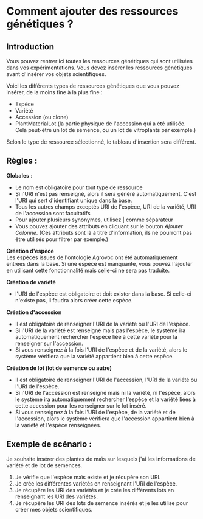 # Comment ajouter des ressources génétiques ?  

## Introduction
Vous pouvez rentrer ici toutes les ressources génétiques qui sont utilisées dans vos expérimentations.
Vous devez insérer les ressources génétiques avant d'insérer vos objets scientifiques.

Voici les différents types de ressources génétiques que vous pouvez insérer, de la moins fine à la plus fine : 
- Espèce
- Variété
- Accession (ou clone)
- PlantMaterialLot (la partie physique de l'accession qui a été utilisée. Cela peut-être un lot de semence, ou un lot de vitroplants par exemple.)

Selon le type de ressource sélectionné, le tableau d'insertion sera différent.

## Règles : 
**Globales** :
- Le nom est obligatoire pour tout type de ressource
- Si l'URI n'est pas renseigné, alors il sera généré automatiquement. C'est l'URI qui sert d'identifiant unique dans la base.
- Tous les autres champs exceptés URI de l'espèce, URI de la variété, URI de l'accession sont facultatifs
- Pour ajouter plusieurs synonymes, utilisez | comme séparateur
- Vous pouvez ajouter des attributs en cliquant sur le bouton *Ajouter Colonne*. (Ces attributs sont là à titre d'information, ils ne pourront pas être utilisés pour filtrer par exemple.)

**Création d'espèce**  
Les espèces issues de l'ontologie Agrovoc ont été automatiquement entrées dans la base. Si une espèce est manquante, vous pouvez l'ajouter en utilisant cette fonctionnalité mais celle-ci ne sera pas traduite.

**Création de variété** 
- l'URI de l'espèce est obligatoire et doit exister dans la base. Si celle-ci n'existe pas, il faudra alors créer cette espèce.

**Création d'accession** 
- Il est obligatoire de renseigner l'URI de la variété ou l'URI de l'espèce.
- Si l'URI de la variété est renseigné mais pas l'espèce, le système ira automatiquement rechercher l'espèce liée à cette variété pour la renseigner sur l'accession.
- Si vous renseignez à la fois l'URI de l'espèce et de la variété, alors le système vérifiera que la variété appartient bien à cette espèce.

**Création de lot (lot de semence ou autre)** 
- Il est obligatoire de renseigner l'URI de l'accession, l'URI de la variété ou l'URI de l'espèce.
- Si l'URI de l'accession est renseigné mais ni la variété, ni l'espèce, alors le système ira automatiquement rechercher l'espèce et la variété liées à cette accession pour les renseigner sur le lot inséré.
- Si vous renseignez à la fois l'URI de l'espèce, de la variété et de l'accession, alors le système vérifiera que l'accession appartient bien à la variété et l'espèce renseignées.

## Exemple de scénario : 
Je souhaite insérer des plantes de maïs sur lesquels j'ai les informations de variété et de lot de semences.
1. Je vérifie que l'espèce maïs existe et je récupère son URI.
2. Je crée les différentes variétés en renseignant l'URI de l'espèce.
3. Je récupère les URI des variétés et je crée les différents lots en renseignant les URI des variétés.
4. Je récupère les URI des lots de semence insérés et je les utilise pour créer mes objets scientifiques. 
